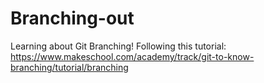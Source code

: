 # Branching-out
Learning about Git Branching! Following this tutorial: https://www.makeschool.com/academy/track/git-to-know-branching/tutorial/branching
